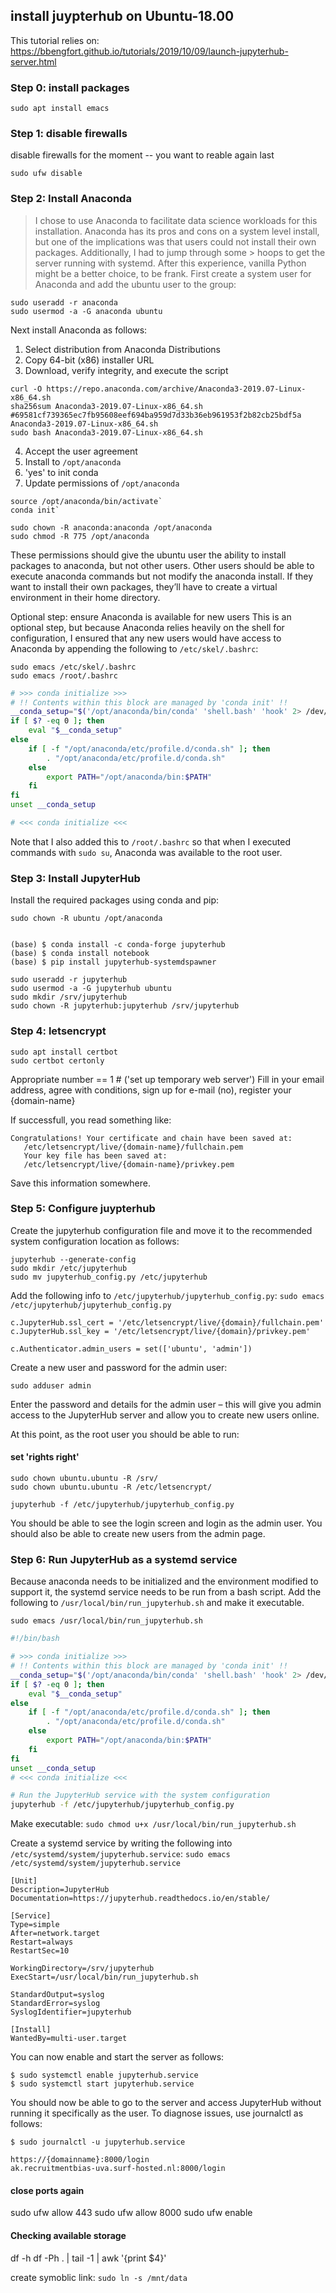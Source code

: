 ## install juypterhub on Ubuntu-18.00

This tutorial relies on: https://bbengfort.github.io/tutorials/2019/10/09/launch-jupyterhub-server.html

### Step 0: install packages

```
sudo apt install emacs
```

### Step 1: disable firewalls

disable firewalls for the moment -- you want to reable again last
```
sudo ufw disable
```
### Step 2: Install Anaconda

>I chose to use Anaconda to facilitate data science workloads for this installation. Anaconda has its pros and cons on a system level
>install, but one of the implications was that users could not install their own packages. Additionally, I had to jump through some >
>hoops to get the server running with systemd.
>After this experience, vanilla Python might be a better choice, to be frank.
>First create a system user for Anaconda and add the ubuntu user to the group:

```
sudo useradd -r anaconda
sudo usermod -a -G anaconda ubuntu
```

Next install Anaconda as follows:
1. Select distribution from Anaconda Distributions
2. Copy 64-bit (x86) installer URL
3. Download, verify integrity, and execute the script

```
curl -O https://repo.anaconda.com/archive/Anaconda3-2019.07-Linux-x86_64.sh
sha256sum Anaconda3-2019.07-Linux-x86_64.sh
#69581cf739365ec7fb95608eef694ba959d7d33b36eb961953f2b82cb25bdf5a  Anaconda3-2019.07-Linux-x86_64.sh
sudo bash Anaconda3-2019.07-Linux-x86_64.sh
```
4. Accept the user agreement
5. Install to `/opt/anaconda`
6. 'yes' to init conda
7. Update permissions of `/opt/anaconda`

```
source /opt/anaconda/bin/activate`
conda init`

sudo chown -R anaconda:anaconda /opt/anaconda
sudo chmod -R 775 /opt/anaconda

```
These permissions should give the ubuntu user the ability to install packages to anaconda, but not other users. Other users should be able to execute anaconda commands but not modify the anaconda install. If they want to install their own packages, they’ll have to create a virtual environment in their home directory.

Optional step: ensure Anaconda is available for new users
This is an optional step, but because Anaconda relies heavily on the shell for configuration,
I ensured that any new users would have access to Anaconda by appending the following to `/etc/skel/.bashrc`:

```
sudo emacs /etc/skel/.bashrc
sudo emacs /root/.bashrc
```

```bash
# >>> conda initialize >>>
# !! Contents within this block are managed by 'conda init' !!
__conda_setup="$('/opt/anaconda/bin/conda' 'shell.bash' 'hook' 2> /dev/null)"
if [ $? -eq 0 ]; then
    eval "$__conda_setup"
else
    if [ -f "/opt/anaconda/etc/profile.d/conda.sh" ]; then
        . "/opt/anaconda/etc/profile.d/conda.sh"
    else
        export PATH="/opt/anaconda/bin:$PATH"
    fi
fi
unset __conda_setup

# <<< conda initialize <<<
```

Note that I also added this to `/root/.bashrc` so that when I executed commands with `sudo su`, Anaconda was available to the root user.


### Step 3: Install JupyterHub
Install the required packages using conda and pip:

```
sudo chown -R ubuntu /opt/anaconda
```

```

(base) $ conda install -c conda-forge jupyterhub
(base) $ conda install notebook
(base) $ pip install jupyterhub-systemdspawner
```
```
sudo useradd -r jupyterhub
sudo usermod -a -G jupyterhub ubuntu
sudo mkdir /srv/jupyterhub
sudo chown -R jupyterhub:jupyterhub /srv/jupyterhub
```

### Step 4: letsencrypt

```
sudo apt install certbot
sudo certbot certonly
```

Appropriate number == 1 #  ('set up temporary web server')
Fill in your email address, agree with conditions, sign up for e-mail (no), register your {domain-name}

If successfull, you read something like:

```
Congratulations! Your certificate and chain have been saved at:
   /etc/letsencrypt/live/{domain-name}/fullchain.pem
   Your key file has been saved at:
   /etc/letsencrypt/live/{domain-name}/privkey.pem

```

Save this information somewhere.

### Step 5: Configure juypterhub

Create the jupyterhub configuration file and move it to the recommended system configuration location as follows:

```
jupyterhub --generate-config
sudo mkdir /etc/jupyterhub
sudo mv jupyterhub_config.py /etc/jupyterhub
```

Add the following info to `/etc/jupyterhub/jupyterhub_config.py`:
`sudo emacs /etc/jupyterhub/jupyterhub_config.py`

```
c.JupyterHub.ssl_cert = '/etc/letsencrypt/live/{domain}/fullchain.pem'
c.JupyterHub.ssl_key = '/etc/letsencrypt/live/{domain}/privkey.pem'

c.Authenticator.admin_users = set(['ubuntu', 'admin'])
```

Create a new user and password for the admin user:

```
sudo adduser admin
```

Enter the password and details for the admin user – this will give you admin access to the JupyterHub server and allow you to create new users online.

At this point, as the root user you should be able to run:

#### set 'rights right'

```
sudo chown ubuntu.ubuntu -R /srv/
sudo chown ubuntu.ubuntu -R /etc/letsencrypt/
```

```
jupyterhub -f /etc/jupyterhub/jupyterhub_config.py
```

You should be able to see the login screen and login as the admin user. You should also be able to create new users from the admin page.


### Step 6: Run JupyterHub as a systemd service

Because anaconda needs to be initialized and the environment modified to support it, the systemd service needs to be run from a bash script. Add the following to `/usr/local/bin/run_jupyterhub.sh` and make it executable.

`sudo emacs /usr/local/bin/run_jupyterhub.sh`


```bash
#!/bin/bash

# >>> conda initialize >>>
# !! Contents within this block are managed by 'conda init' !!
__conda_setup="$('/opt/anaconda/bin/conda' 'shell.bash' 'hook' 2> /dev/null)"
if [ $? -eq 0 ]; then
    eval "$__conda_setup"
else
    if [ -f "/opt/anaconda/etc/profile.d/conda.sh" ]; then
        . "/opt/anaconda/etc/profile.d/conda.sh"
    else
        export PATH="/opt/anaconda/bin:$PATH"
    fi
fi
unset __conda_setup
# <<< conda initialize <<<

# Run the JupyterHub service with the system configuration
jupyterhub -f /etc/jupyterhub/jupyterhub_config.py
```

Make executable:
`sudo chmod u+x /usr/local/bin/run_jupyterhub.sh`

Create a systemd service by writing the following into `/etc/systemd/system/jupyterhub.service`:
`sudo emacs /etc/systemd/system/jupyterhub.service`

```
[Unit]
Description=JupyterHub
Documentation=https://jupyterhub.readthedocs.io/en/stable/

[Service]
Type=simple
After=network.target
Restart=always
RestartSec=10

WorkingDirectory=/srv/jupyterhub
ExecStart=/usr/local/bin/run_jupyterhub.sh

StandardOutput=syslog
StandardError=syslog
SyslogIdentifier=jupyterhub

[Install]
WantedBy=multi-user.target
```

You can now enable and start the server as follows:

```
$ sudo systemctl enable jupyterhub.service
$ sudo systemctl start jupyterhub.service
```

You should now be able to go to the server and access JupyterHub without running it specifically as the user. To diagnose issues, use journalctl as follows:
```
$ sudo journalctl -u jupyterhub.service
```

```
https://{domainname}:8000/login
ak.recruitmentbias-uva.surf-hosted.nl:8000/login
```


#### close ports again

sudo ufw allow 443
sudo ufw allow 8000
sudo ufw enable

####  Checking available storage

df -h
df -Ph . | tail -1 | awk '{print $4}'

create symoblic link:
`sudo ln -s /mnt/data`
